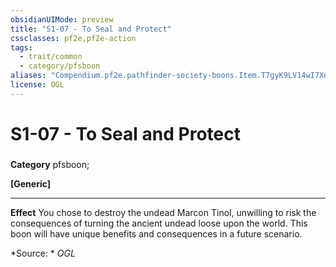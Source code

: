 ```yaml
---
obsidianUIMode: preview
title: "S1-07 - To Seal and Protect"
cssclasses: pf2e,pf2e-action
tags:
  - trait/common
  - category/pfsboon
aliases: "Compendium.pf2e.pathfinder-society-boons.Item.T7gyK9LV14wI7Xdy"
license: OGL
---
```

# S1-07 - To Seal and Protect

### 

**Category** pfsboon; 




**\[Generic\]**

* * *

**Effect** You chose to destroy the undead Marcon Tinol, unwilling to risk the consequences of turning the ancient undead loose upon the world. This boon will have unique benefits and consequences in a future scenario.

*Source: *
*OGL*